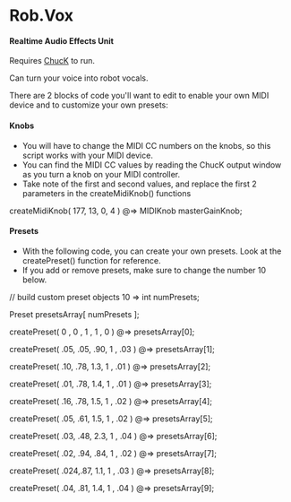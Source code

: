 Rob.Vox
========

#### Realtime Audio Effects Unit ####

Requires [ChucK](http://chuck.cs.princeton.edu/) to run.

Can turn your voice into robot vocals.

There are 2 blocks of code you'll want to edit to enable your own MIDI device and to customize your own presets:

#### Knobs ####

* You will have to change the MIDI CC numbers on the knobs, so this script works with your MIDI device.
* You can find the MIDI CC values by reading the ChucK output window as you turn a knob on your MIDI controller.
* Take note of the first and second values, and replace the first 2 parameters in the createMidiKnob() functions

createMidiKnob( 177, 13, 0, 4 ) @=> MIDIKnob masterGainKnob;

#### Presets ####

* With the following code, you can create your own presets. Look at the createPreset() function for reference.
* If you add or remove presets, make sure to change the number 10 below.

// build custom preset objects
10 => int numPresets;

Preset presetsArray[ numPresets ];

createPreset( 0  , 0  , 1  , 1  , 0  ) @=> presetsArray[0];

createPreset( .05, .05, .90, 1 , .03 ) @=> presetsArray[1];

createPreset( .10, .78, 1.3, 1 , .01 ) @=> presetsArray[2];

createPreset( .01, .78, 1.4, 1 , .01 ) @=> presetsArray[3];

createPreset( .16, .78, 1.5, 1 , .02 ) @=> presetsArray[4];

createPreset( .05, .61, 1.5, 1 , .02 ) @=> presetsArray[5];

createPreset( .03, .48, 2.3, 1 , .04 ) @=> presetsArray[6];

createPreset( .02, .94, .84, 1 , .02 ) @=> presetsArray[7];

createPreset( .024,.87, 1.1, 1 , .03 ) @=> presetsArray[8];

createPreset( .04, .81, 1.4, 1 , .04 ) @=> presetsArray[9];
